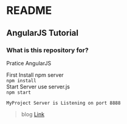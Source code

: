 # README #
## AngularJS Tutorial

### What is this repository for? ###  

Pratice AngularJS

First Install npm server   
`npm install`  
Start Server use server.js  
`npm start`  

`MyProject Server is Listening on port 8888`


>blog [Link](https://idkblogs.com/angular/11/Serve-angularJs-application-by-Node-server. "blog")

